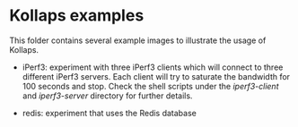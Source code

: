# Kollaps examples

This folder contains several example images to illustrate the usage of Kollaps.

- iPerf3: experiment with three iPerf3 clients which will connect to three different iPerf3 servers. Each client will try to saturate the bandwidth for 100 seconds and stop.
Check the shell scripts under the *iperf3-client* and *iperf3-server* directory for further details.

- redis: experiment that uses the Redis database
